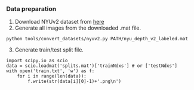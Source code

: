 ### Data preparation 
1. Download NYUv2 dataset from [here](https://cs.nyu.edu/~silberman/datasets/nyu_depth_v2.html)
2. Generate all images from the downloaded .mat file.

```shell 
python tools/convert_datasets/nyuv2.py PATH/nyu_depth_v2_labeled.mat
```

3. Generate train/test split file.

```
import scipy.io as scio
data = scio.loadmat('splits.mat')['trainNdxs'] # or ['testNdxs']
with open('train.txt', 'w') as f: 
    for i in range(len(data)): 
        f.write(str(data[i][0]-1)+'.png\n')
```
